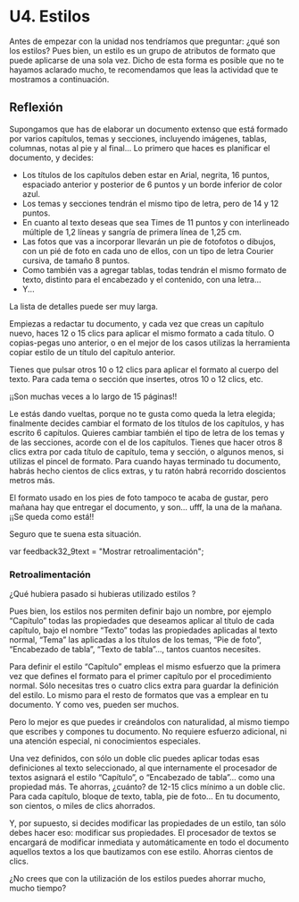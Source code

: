# U4. Estilos

Antes de empezar con la unidad nos tendríamos que preguntar: ¿qué son los estilos? Pues bien, un estilo es un grupo de atributos de formato que puede aplicarse de una sola vez. Dicho de esta forma es posible que no te hayamos aclarado mucho, te recomendamos que leas la actividad que te mostramos a continuación.

## Reflexión

Supongamos que has de elaborar un documento extenso que está formado por varios capítulos, temas y secciones, incluyendo imágenes, tablas, columnas, notas al pie y al final... Lo primero que haces es planificar el documento, y decides:

*   Los títulos de los capítulos deben estar en Arial, negrita, 16 puntos, espaciado anterior y posterior de 6 puntos y un borde inferior de color azul.
*   Los temas y secciones tendrán el mismo tipo de letra, pero de 14 y 12 puntos.
*   En cuanto al texto deseas que sea Times de 11 puntos y con interlineado múltiple de 1,2 líneas y sangría de primera línea de 1,25 cm.
*   Las fotos que vas a incorporar llevarán un pie de fotofotos o dibujos, con un pié de foto en cada uno de ellos, con un tipo de letra Courier cursiva, de tamaño 8 puntos.
*   Como también vas a agregar tablas, todas tendrán el mismo formato de texto, distinto para el encabezado y el contenido, con una letra...
*   Y...

La lista de detalles puede ser muy larga.

Empiezas a redactar tu documento, y cada vez que creas un capítulo nuevo, haces 12 o 15 clics para aplicar el mismo formato a cada título. O copias-pegas uno anterior, o en el mejor de los casos utilizas la herramienta copiar estilo de un título del capítulo anterior.

Tienes que pulsar otros 10 o 12 clics para aplicar el formato al cuerpo del texto. Para cada tema o sección que insertes, otros 10 o 12 clics, etc.

¡¡Son muchas veces a lo largo de 15 páginas!!

Le estás dando vueltas, porque no te gusta como queda la letra elegida; finalmente decides cambiar el formato de los títulos de los capítulos, y has escrito 6 capítulos. Quieres cambiar también el tipo de letra de los temas y de las secciones, acorde con el de los capítulos. Tienes que hacer otros 8 clics extra por cada título de capítulo, tema y sección, o algunos menos, si utilizas el pincel de formato. Para cuando hayas terminado tu documento, habrás hecho cientos de clics extras, y tu ratón habrá recorrido doscientos metros más.

El formato usado en los pies de foto tampoco te acaba de gustar, pero mañana hay que entregar el documento, y son... ufff, la una de la mañana. ¡¡Se queda como está!!

Seguro que te suena esta situación.

var feedback32_9text = "Mostrar retroalimentación";

### Retroalimentación

¿Qué hubiera pasado si hubieras utilizado estilos ?

Pues bien, los estilos nos permiten definir bajo un nombre, por ejemplo “Capítulo” todas las propiedades que deseamos aplicar al título de cada capítulo, bajo el nombre “Texto” todas las propiedades aplicadas al texto normal, “Tema” las aplicadas a los títulos de los temas, “Pie de foto”, “Encabezado de tabla”, “Texto de tabla”..., tantos cuantos necesites.

Para definir el estilo “Capítulo” empleas el mismo esfuerzo que la primera vez que defines el formato para el primer capítulo por el procedimiento normal. Sólo necesitas tres o cuatro clics extra para guardar la definición del estilo. Lo mismo para el resto de formatos que vas a emplear en tu documento. Y como ves, pueden ser muchos.

Pero lo mejor es que puedes ir creándolos con naturalidad, al mismo tiempo que escribes y compones tu documento. No requiere esfuerzo adicional, ni una atención especial, ni conocimientos especiales.

Una vez definidos, con sólo un doble clic puedes aplicar todas esas definiciones al texto seleccionado, al que internamente el procesador de textos asignará el estilo “Capítulo”, o “Encabezado de tabla”... como una propiedad más. Te ahorras, ¿cuánto? de 12-15 clics mínimo a un doble clic. Para cada capítulo, bloque de texto, tabla, pie de foto... En tu documento, son cientos, o miles de clics ahorrados.

Y, por supuesto, si decides modificar las propiedades de un estilo, tan sólo debes hacer eso: modificar sus propiedades. El procesador de textos se encargará de modificar inmediata y automáticamente en todo el documento aquellos textos a los que bautizamos con ese estilo. Ahorras cientos de clics.

¿No crees que con la utilización de los estilos puedes ahorrar mucho, mucho tiempo?

